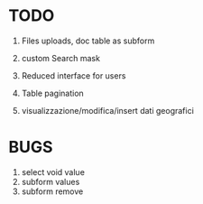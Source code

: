 TODO
====


1. Files uploads, doc table as subform
1. custom Search mask
1. Reduced interface for users
1. Table pagination


1. visualizzazione/modifica/insert dati geografici

BUGS
===
1. select void value
1. subform values
1. subform remove
